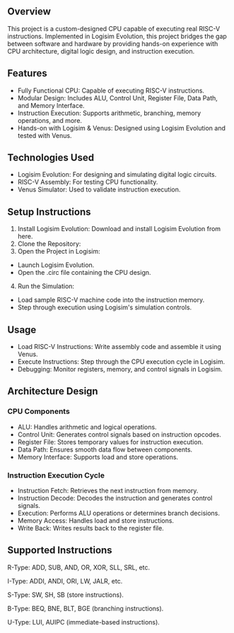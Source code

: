 ## Overview
This project is a custom-designed CPU capable of executing real RISC-V instructions. Implemented in Logisim Evolution, this project bridges the gap between software and hardware by providing hands-on experience with CPU architecture, digital logic design, and instruction execution.

## Features
- Fully Functional CPU: Capable of executing RISC-V instructions.
- Modular Design: Includes ALU, Control Unit, Register File, Data Path, and Memory Interface.
- Instruction Execution: Supports arithmetic, branching, memory operations, and more.
- Hands-on with Logisim & Venus: Designed using Logisim Evolution and tested with Venus.

## Technologies Used
- Logisim Evolution: For designing and simulating digital logic circuits.
- RISC-V Assembly: For testing CPU functionality.
- Venus Simulator: Used to validate instruction execution.

## Setup Instructions

1. Install Logisim Evolution: Download and install Logisim Evolution from here.
2. Clone the Repository:
3. Open the Project in Logisim:
  - Launch Logisim Evolution.
  - Open the .circ file containing the CPU design.
4. Run the Simulation:
  - Load sample RISC-V machine code into the instruction memory.
  - Step through execution using Logisim's simulation controls.

## Usage
- Load RISC-V Instructions: Write assembly code and assemble it using Venus.
- Execute Instructions: Step through the CPU execution cycle in Logisim.
- Debugging: Monitor registers, memory, and control signals in Logisim.

## Architecture Design

### CPU Components
- ALU: Handles arithmetic and logical operations.
- Control Unit: Generates control signals based on instruction opcodes.
- Register File: Stores temporary values for instruction execution.
- Data Path: Ensures smooth data flow between components.
- Memory Interface: Supports load and store operations.

### Instruction Execution Cycle
- Instruction Fetch: Retrieves the next instruction from memory.
- Instruction Decode: Decodes the instruction and generates control signals.
- Execution: Performs ALU operations or determines branch decisions.
- Memory Access: Handles load and store instructions.
- Write Back: Writes results back to the register file.

## Supported Instructions

R-Type: ADD, SUB, AND, OR, XOR, SLL, SRL, etc.

I-Type: ADDI, ANDI, ORI, LW, JALR, etc.

S-Type: SW, SH, SB (store instructions).

B-Type: BEQ, BNE, BLT, BGE (branching instructions).

U-Type: LUI, AUIPC (immediate-based instructions).
